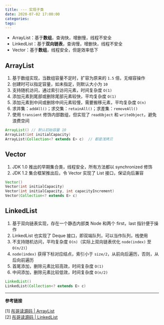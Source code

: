 ```yaml
---
title: --- 实现子类
date: 2020-07-02 17:00:00
categories: 
tags:
---
```

- ArrayList：基于**数组**，查询快，增删慢，线程不安全
- LinkedList：基于**双向链表**，查询慢，增删快，线程不安全
- Vector：基于**数组**，线程安全，但是效率低下

## ArrayList
1. 基于数组实现，当数组容量不足时，扩容为原来的 `1.5` 倍，无缩容操作
2. 创建时可以指定容量，如未指定，则默认大小为 `10`
3. 支持随机访问，通过索引访问元素，时间复杂度 `O(1)`
4. 添加元素到尾部或删除尾部元素较快，平均复杂度 `O(1)`
5. 添加元素到中间或删除中间元素较慢，需要搬移元素，平均复杂度 `O(n)`
6. 求并集：`addAll()`；求交集：`retainAll()`；求差集：`removeAll()`
7. 使用 `transient` 修饰内部数组，但实现了 `readObject` 和 `writeObject`，避免浪费空间

```java
ArrayList() // 默认初始容量 10
ArrayList​(int initialCapacity) 
ArrayList​(Collection<? extends E> c)  // 都是浅拷贝
```

## Vector
1. JDK 1.0 推出的早期集合类，线程安全，所有方法都以 synchronized 修饰
2. JDK 1.2 集合框架推出后，令 Vector 实现了 List 接口，保证向后兼容

```java
Vector()    
Vector​(int initialCapacity)    
Vector​(int initialCapacity, int capacityIncrement) 
Vector​(Collection<? extends E> c)
```


## LinkedList
1. 基于双向链表实现，存在一个静态内部类 Node 和两个 first，last 指针便于操作
2. LinkedList 也实现了 Deque 接口，即双端队列，可以当作队列，栈使用
3. 不支持随机访问，平均复杂度 `O(n)`（实际上双向链表优化 `node(index)` 至 `O(n/2)`）
4. `node(index)` 获得下标对应结点，索引小于 `size/2`，从前向后遍历，否则，从后向前遍历
5. 首尾添加，删除元素比较高效，时间复杂度 `O(1)`
6. 中间添加，删除元素比较低效，时间复杂度 `O(n/2)`

```java
LinkedList()    
LinkedList​(Collection<? extends E> c)
```

---
**参考链接**

[1] [彤哥读源码 | ArrayList](https://www.cnblogs.com/tong-yuan/p/10638855.html)  
[2] [彤哥读源码 | LinkedList](https://www.cnblogs.com/tong-yuan/p/LinkedList.html)





